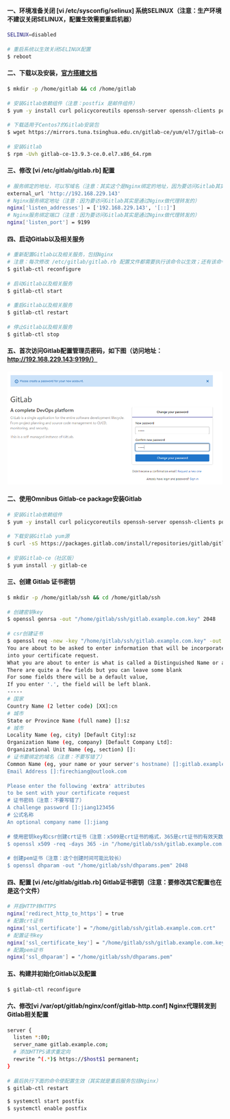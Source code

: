#### 一、环境准备关闭 [vi /etc/sysconfig/selinux]  系统SELINUX（注意：生产环境不建议关闭SELINUX，配置生效需要重启机器）
```bash
SELINUX=disabled

# 重启系统以生效关闭SELINUX配置
$ reboot
```

#### 二、下载以及安装，[官方搭建文档](https://docs.gitlab.com/omnibus/installation/)
```bash
$ mkdir -p /home/gitlab && cd /home/gitlab

# 安装Gitlab依赖组件（注意：postfix 是邮件组件）
$ yum -y install curl policycoreutils openssh-server openssh-clients postfix

# 下载适用于Centos7的Gitlab安装包
$ wget https://mirrors.tuna.tsinghua.edu.cn/gitlab-ce/yum/el7/gitlab-ce-13.9.3-ce.0.el7.x86_64.rpm

# 安装Gitlab
$ rpm -Uvh gitlab-ce-13.9.3-ce.0.el7.x86_64.rpm
```

#### 三、修改 [vi /etc/gitlab/gitlab.rb] 配置
```bash
# 服务绑定的地址，可以写域名（注意：其实这个是Nginx绑定的地址，因为要访问Gitlab其实是通过Nginx做代理转发的）
external_url 'http://192.168.229.143'
# Nginx服务绑定地址（注意：因为要访问Gitlab其实是通过Nginx做代理转发的）
nginx['listen_addresses'] = ['192.168.229.143', '[::]']
# Nginx服务绑定端口（注意：因为要访问Gitlab其实是通过Nginx做代理转发的）
nginx['listen_port'] = 9199
```

#### 四、启动Gitlab以及相关服务
```bash
# 重新配置Gitlab以及相关服务，包括Nginx
# 注意：每次修改 /etc/gitlab/gitlab.rb 配置文件都需要执行该命令以生效；还有该命令执行可能需要很长时间
$ gitlab-ctl reconfigure

# 启动Gitlab以及相关服务
$ gitlab-ctl start

# 重启Gitlab以及相关服务
$ gitlab-ctl restart

# 停止Gitlab以及相关服务
$ gitlab-ctl stop
```

#### 五、首次访问Gitlab配置管理员密码，如下图（访问地址：http://192.168.229.143:9199/）
<img src="../images/index-password.png"/>


#### 二、使用Omnibus Gitlab-ce package安装Gitlab
```bash
# 安装Gitlab依赖组件
$ yum -y install curl policycoreutils openssh-server openssh-clients postfix

# 下载安装Gitlab yum源
$ curl -sS https://packages.gitlab.com/install/repositories/gitlab/gitlab-ce/script.rpm.sh | sudo bash

# 安装Gitlab-ce（社区版）
$ yum install -y gitlab-ce
```

#### 三、创建 Gitlab 证书密钥
```bash
$ mkdir -p /home/gitlab/ssh && cd /home/gitlab/ssh

# 创建密钥key
$ openssl genrsa -out "/home/gitlab/ssh/gitlab.example.com.key" 2048

# csr创建证书
$ openssl req -new -key "/home/gitlab/ssh/gitlab.example.com.key" -out "/home/gitlab/ssh/gitlab.example.com.csr"
You are about to be asked to enter information that will be incorporated
into your certificate request.
What you are about to enter is what is called a Distinguished Name or a DN.
There are quite a few fields but you can leave some blank
For some fields there will be a default value,
If you enter '.', the field will be left blank.
-----
# 国家
Country Name (2 letter code) [XX]:cn
# 城市
State or Province Name (full name) []:sz
# 城市
Locality Name (eg, city) [Default City]:sz
Organization Name (eg, company) [Default Company Ltd]:
Organizational Unit Name (eg, section) []:
# 证书要绑定的域名（注意：不要写错了）
Common Name (eg, your name or your server's hostname) []:gitlab.example.com
Email Address []:firechiang@outlook.com

Please enter the following 'extra' attributes
to be sent with your certificate request
# 证书密码（注意：不要写错了）
A challenge password []:jiang123456
# 公式名称
An optional company name []:jiang

# 使用密钥key和csr创建crt证书（注意：x509是crt证书的格式，365是crt证书的有效天数）
$ openssl x509 -req -days 365 -in "/home/gitlab/ssh/gitlab.example.com.csr" -signkey "/home/gitlab/ssh/gitlab.example.com.key" -out "/home/gitlab/ssh/gitlab.example.com.crt"

# 创建pem证书（注意：这个创建时间可能比较长）
$ openssl dhparam -out "/home/gitlab/ssh/dhparams.pem" 2048
```

#### 四、配置 [vi /etc/gitlab/gitlab.rb] Gitlab证书密钥（注意：要修改其它配置也在是这个文件）
```bash
# 开启HTTP转HTTPS
nginx['redirect_http_to_https'] = true
# 配置crt证书
nginx['ssl_certificate'] = "/home/gitlab/ssh/gitlab.example.com.crt"
# 配置证书key
nginx['ssl_certificate_key'] = "/home/gitlab/ssh/gitlab.example.com.key"
# 配置pem证书
nginx['ssl_dhparam'] = "/home/gitlab/ssh/dhparams.pem"
```

#### 五、构建并初始化Gitlab以及配置
```bash
$ gitlab-ctl reconfigure
```

#### 六、修改[vi /var/opt/gitlab/nginx/conf/gitlab-http.conf] Nginx代理转发到Gitlab相关配置
```bash
server {
  listen *:80;
  server_name gitlab.example.com;
  # 添加HTTPS请求重定向
  rewrite ^(.*)$ https://$host$1 permanent;
}

# 最后执行下面的命令使配置生效（其实就是重启服务包括Nginx）
$ gitlab-ctl restart
```


```bash
$ systemctl start postfix
$ systemctl enable postfix
```





